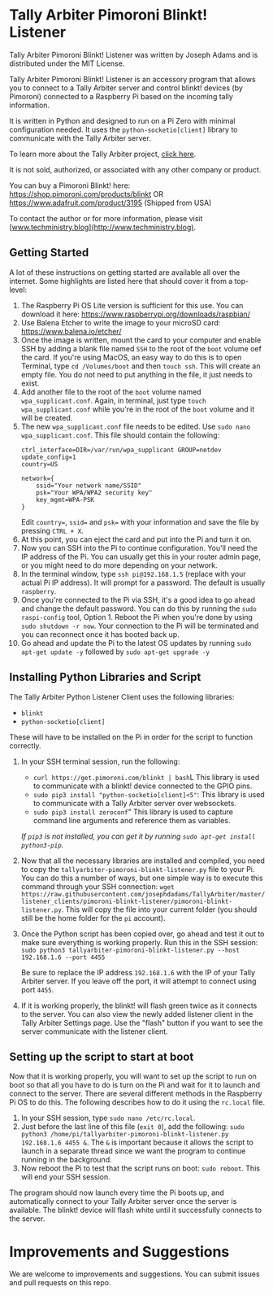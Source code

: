 # Tally Arbiter Pimoroni Blinkt! Listener
Tally Arbiter Pimoroni Blinkt! Listener was written  by Joseph Adams and is distributed under the MIT License.

Tally Arbiter Pimoroni Blinkt! Listener is an accessory program that allows you to connect to a Tally Arbiter server and control blinkt! devices (by Pimoroni) connected to a Raspberry Pi based on the incoming tally information.

It is written in Python and designed to run on a Pi Zero with minimal configuration needed. It uses the `python-socketio[client]` library to communicate with the Tally Arbiter server.

To learn more about the Tally Arbiter project, [click here](http://github.com/josephdadams/tallyarbiter).

It is not sold, authorized, or associated with any other company or product.

You can buy a Pimoroni Blinkt! here:
https://shop.pimoroni.com/products/blinkt
OR
https://www.adafruit.com/product/3195 (Shipped from USA)

To contact the author or for more information, please visit [www.techministry.blog](http://www.techministry.blog).

## Getting Started
A lot of these instructions on getting started are available all over the internet. Some highlights are listed here that should cover it from a top-level:

1. The Raspberry Pi OS Lite version is sufficient for this use. You can download it here: https://www.raspberrypi.org/downloads/raspbian/
1. Use Balena Etcher to write the image to your microSD card: https://www.balena.io/etcher/
1. Once the image is written, mount the card to your computer and enable SSH by adding a blank file named `SSH` to the root of the `boot` volume oef the card. If you're using MacOS, an easy way to do this is to open Terminal, type `cd /Volumes/boot` and then `touch ssh`. This will create an empty file. You do not need to put anything in the file, it just needs to exist.
1. Add another file to the root of the `boot` volume named `wpa_supplicant.conf`. Again, in terminal, just type `touch wpa_supplicant.conf` while you're in the root of the `boot` volume and it will be created.
1. The new `wpa_supplicant.conf` file needs to be edited. Use `sudo nano wpa_supplicant.conf`. This file should contain the following:
	```
	ctrl_interface=DIR=/var/run/wpa_supplicant GROUP=netdev
	update_config=1
	country=US

	network={
		ssid="Your network name/SSID"
		psk="Your WPA/WPA2 security key"
		key_mgmt=WPA-PSK
	}
	```
	Edit `country=`, `ssid=` and `psk=` with your information and save the file by pressing `CTRL + X`.
1. At this point, you can eject the card and put into the Pi and turn it on.
1. Now you can SSH into the Pi to continue configuration. You'll need the IP address of the Pi. You can usually get this in your router admin page, or you might need to do more depending on your network.
1. In the terminal window, type `ssh pi@192.168.1.5` (replace with your actual Pi IP address). It will prompt for a password. The default is usually `raspberry`.
1. Once you're connected to the Pi via SSH, it's a good idea to go ahead and change the default password. You can do this by running the `sudo raspi-config` tool, Option 1. Reboot the Pi when you're done by using `sudo shutdown -r now`. Your connection to the Pi will be terminated and you can reconnect once it has booted back up.
1. Go ahead and update the Pi to the latest OS updates by running `sudo apt-get update -y` followed by `sudo apt-get upgrade -y`

## Installing Python Libraries and Script
The Tally Arbiter Python Listener Client uses the following libraries:
* `blinkt`
* `python-socketio[client]`

These will have to be installed on the Pi in order for the script to function correctly.

1. In your SSH terminal session, run the following:
    * `curl https://get.pimoroni.com/blinkt | bash`L This library is used to communicate with a blinkt! device connected to the GPIO pins.
    * `sudo pip3 install "python-socketio[client]<5"`: This library is used to communicate with a Tally Arbiter server over websockets.
	* `sudo pip3 install zeroconf`" This library is used to capture command line arguments and reference them as variables.

    *If `pip3` is not installed, you can get it by running `sudo apt-get install python3-pip`.*

1. Now that all the necessary libraries are installed and compiled, you need to copy the `tallyarbiter-pimoroni-blinkt-listener.py` file to your Pi. You can do this a number of ways, but one simple way is to execute this command through your SSH connection: `wget https://raw.githubusercontent.com/josephdadams/TallyArbiter/master/listener_clients/pimoroni-blinkt-listener/pimoroni-blinkt-listener.py`. This will copy the file into your current folder (you should still be the home folder for the `pi` account).
1. Once the Python script has been copied over, go ahead and test it out to make sure everything is working properly. Run this in the SSH session: `sudo python3 tallyarbiter-pimoroni-blinkt-listener.py --host 192.168.1.6 --port 4455`
    
    Be sure to replace the IP address `192.168.1.6` with the IP of your Tally Arbiter server. If you leave off the port, it will attempt to connect using port `4455`.

1. If it is working properly, the blinkt! will flash green twice as it connects to the server. You can also view the newly added listener client in the Tally Arbiter Settings page. Use the "flash" button if you want to see the server communicate with the listener client.

## Setting up the script to start at boot
Now that it is working properly, you will want to set up the script to run on boot so that all you have to do is turn on the Pi and wait for it to launch and connect to the server. There are several different methods in the Raspberry Pi OS to do this. The following describes how to do it using the `rc.local` file.
1. In your SSH session, type `sudo nano /etc/rc.local`.
1. Just before the last line of this file (`exit 0`), add the following: `sudo python3 /home/pi/tallyarbiter-pimoroni-blinkt-listener.py 192.168.1.6 4455 &`. The `&` is important because it allows the script to launch in a separate thread since we want the program to continue running in the background.
1. Now reboot the Pi to test that the script runs on boot: `sudo reboot`. This will end your SSH session.

The program should now launch every time the Pi boots up, and automatically connect to your Tally Arbiter server once the server is available. The blinkt! device will flash white until it successfully connects to the server.

# Improvements and Suggestions
We are welcome to improvements and suggestions.
You can submit issues and pull requests on this repo.
